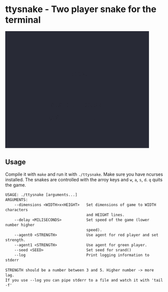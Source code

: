 # ttysnake - Two player snake for the terminal

![Showcase](showcase.gif)

## Usage
Compile it with ``make`` and run it with ``./ttysnake``. Make sure you have ncurses installed.
The snakes are controlled with the arroy keys and ``w``, ``a``, ``s``, ``d``. ``q`` quits the game.

```
USAGE: ./ttysnake [arguments...]
ARGUMENTS:
    --dimensions <WIDTH>x<HEIGHT>   Set dimensions of game to WIDTH characters
                                    and HEIGHT lines. 
    --delay <MILISECONDS>           Set speed of the game (lower number higher
                                    speed).
    --agent0 <STRENGTH>             Use agent for red player and set strength.
    --agent1 <STRENGTH>             Use agent for green player.
    --seed <SEED>                   Set seed for srand()
    --log                           Print logging information to stderr 

STRENGTH should be a number between 3 and 5. Higher number -> more lag. 
If you use --log you can pipe stderr to a file and watch it with 'tail -f'
```
